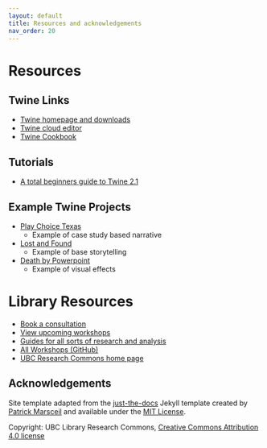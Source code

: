 ```yaml
---
layout: default
title: Resources and acknowledgements
nav_order: 20
---
```

# Resources

## Twine Links

* [Twine homepage and downloads](https://twinery.org/)
* [Twine cloud editor](https://twinery.org/2/)
* [Twine Cookbook](https://twinery.org/cookbook/)

## Tutorials

* [A total beginners guide to Twine 2.1](http://www.adamhammond.com/twineguide/)

## Example Twine Projects

* [Play Choice Texas](http://playchoicetexas.com)
    * Example of case study based narrative
* [Lost and Found](https://felicitydrake.itch.io/lost-and-found)
    * Example of base storytelling
* [Death by Powerpoint](https://dhakajack.itch.io/death-by-powerpoint)
    * Example of visual effects


# Library Resources

- [Book a consultation](https://researchcommons.library.ubc.ca/consultation-requests/)
- [View upcoming workshops](https://researchcommons.library.ubc.ca/workshops/)
- [Guides for all sorts of research and analysis](https://guides.library.ubc.ca/menu)
- [All Workshops (GitHub)](https://github.com/orgs/ubc-library-rc/repositories)
- [UBC Research Commons home page](https://researchcommons.library.ubc.ca/)


## Acknowledgements

Site template adapted from the [just-the-docs](https://github.com/pmarsceill/just-the-docs) Jekyll template created by [Patrick Marsceil](https://github.com/pmarsceill) and available under the [MIT License](http://opensource.org/licenses/MIT).

Copyright: UBC Library Research Commons, [Creative Commons Attribution 4.0 license](https://creativecommons.org/licenses/by/4.0/)
